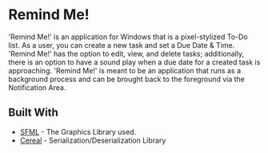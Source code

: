 # Remind Me!

'Remind Me!' is an application for Windows that is a pixel-stylized To-Do list. As a user, you can create a new task and set a Due Date & Time. 
'Remind Me!' has the option to edit, view, and delete tasks; additionally, there is an option to have a sound play when a due date for a created task is approaching. 
'Remind Me!' is meant to be an application that runs as a background process and can be brought back to the foreground via the Notification Area.

## Built With

* [SFML](https://www.sfml-dev.org/) - The Graphics Library used.
* [Cereal](https://uscilab.github.io/cereal/index.html) - Serialization/Deserialization Library

